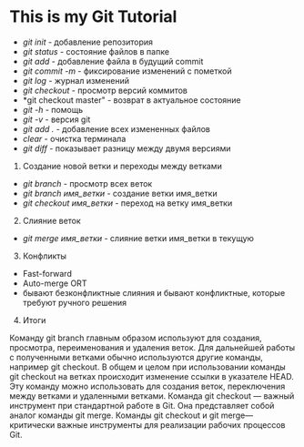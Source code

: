 # This is my Git Tutorial

* *git init* - добавление репозитория
* *git status* - состояние файлов в папке
* *git add* - добавление файла в будущий commit
* *git commit -m* - фиксирование изменений с пометкой
* *git log* - журнал изменений
* *git checkout* - просмотр версий коммитов
* *git checkout master" - возврат в актуальное состояние
* *git -h* - помощь
* *git -v* - версия git
* *git add .* - добавление всех измененных файлов
* *clear* - очистка терминала
* *git diff* - показывает разницу между двумя версиями

1. Создание новой ветки и переходы между ветками
* *git branch* - просмотр всех веток
* *git branch имя_ветки* - создание ветки имя_ветки
* *git checkout имя_ветки* - переход на ветку имя_ветки

2. Слияние веток
* *git merge имя_ветки* - слияние ветки имя_ветки в текущую

3. Конфликты
* Fast-forward
* Auto-merge ORT
* бывают безконфликтные слияния и бывают конфликтные, которые требуют ручного решения

4. Итоги

Команду git branch главным образом используют для создания, просмотра, переименования и удаления веток. Для дальнейшей работы с полученными ветками обычно используются другие команды, например git checkout.
В общем и целом при использовании команды git checkout на ветках происходит изменение ссылки в указателе HEAD. Эту команду можно использовать для создания веток, переключения между ветками и удаленными ветками. Команда git checkout — важный инструмент при стандартной работе в Git. Она представляет собой аналог команды git merge. Команды git checkout и git merge— критически важные инструменты для реализации рабочих процессов Git.


